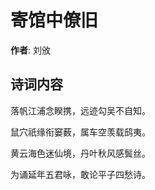 # 寄馆中僚旧

**作者**: 刘攽

## 诗词内容

落帆江浦念睽携，远迹勾吴不自知。

鼠穴祇缘衔窭薮，属车空羡载鸱夷。

黄云海色迷仙境，丹叶秋风感鬓丝。

为诵延年五君咏，敢论平子四愁诗。

